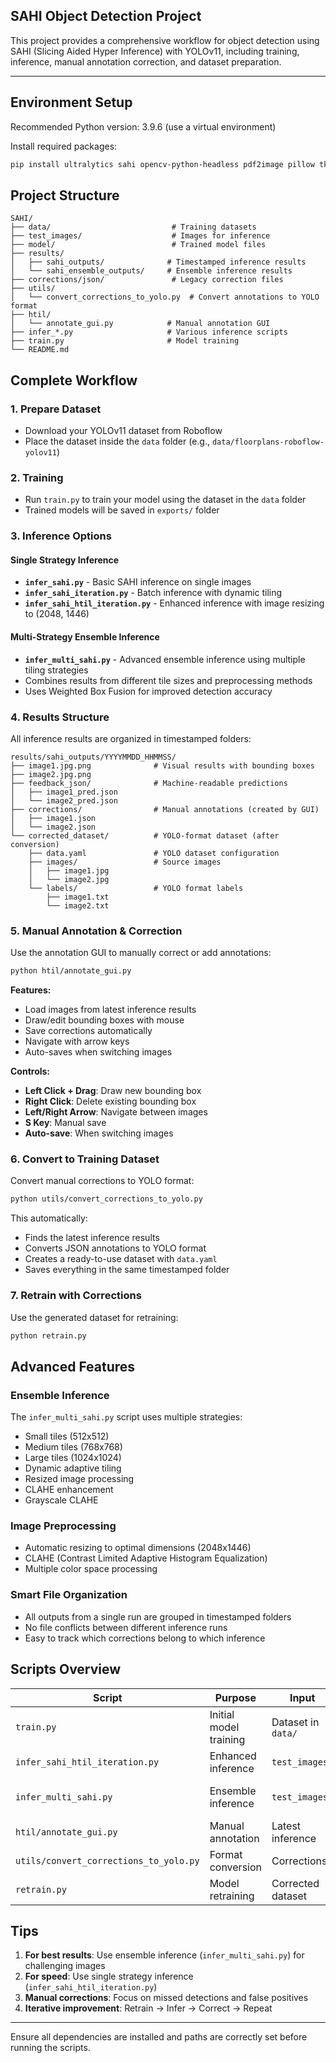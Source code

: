 ## SAHI Object Detection Project

This project provides a comprehensive workflow for object detection using SAHI (Slicing Aided Hyper Inference) with YOLOv11, including training, inference, manual annotation correction, and dataset preparation.

---
## Environment Setup

Recommended Python version: 3.9.6 (use a virtual environment)

Install required packages:

```bash
pip install ultralytics sahi opencv-python-headless pdf2image pillow tkinter
```

## Project Structure

```
SAHI/
├── data/                           # Training datasets
├── test_images/                    # Images for inference
├── model/                          # Trained model files
├── results/
│   ├── sahi_outputs/              # Timestamped inference results
│   └── sahi_ensemble_outputs/     # Ensemble inference results
├── corrections/json/               # Legacy correction files
├── utils/
│   └── convert_corrections_to_yolo.py  # Convert annotations to YOLO format
├── htil/
│   └── annotate_gui.py            # Manual annotation GUI
├── infer_*.py                     # Various inference scripts
├── train.py                       # Model training
└── README.md
```

## Complete Workflow

### 1. **Prepare Dataset**
   - Download your YOLOv11 dataset from Roboflow
   - Place the dataset inside the `data` folder (e.g., `data/floorplans-roboflow-yolov11`)

### 2. **Training**
   - Run `train.py` to train your model using the dataset in the `data` folder
   - Trained models will be saved in `exports/` folder

### 3. **Inference Options**

#### Single Strategy Inference
- **`infer_sahi.py`** - Basic SAHI inference on single images
- **`infer_sahi_iteration.py`** - Batch inference with dynamic tiling
- **`infer_sahi_htil_iteration.py`** - Enhanced inference with image resizing to (2048, 1446)

#### Multi-Strategy Ensemble Inference
- **`infer_multi_sahi.py`** - Advanced ensemble inference using multiple tiling strategies
- Combines results from different tile sizes and preprocessing methods
- Uses Weighted Box Fusion for improved detection accuracy

### 4. **Results Structure**

All inference results are organized in timestamped folders:

```
results/sahi_outputs/YYYYMMDD_HHMMSS/
├── image1.jpg.png              # Visual results with bounding boxes
├── image2.jpg.png
├── feedback_json/              # Machine-readable predictions
│   ├── image1_pred.json
│   └── image2_pred.json
├── corrections/                # Manual annotations (created by GUI)
│   ├── image1.json
│   └── image2.json
└── corrected_dataset/          # YOLO-format dataset (after conversion)
    ├── data.yaml               # YOLO dataset configuration
    ├── images/                 # Source images
    │   ├── image1.jpg
    │   └── image2.jpg
    └── labels/                 # YOLO format labels
        ├── image1.txt
        └── image2.txt
```

### 5. **Manual Annotation & Correction**

Use the annotation GUI to manually correct or add annotations:

```bash
python htil/annotate_gui.py
```

**Features:**
- Load images from latest inference results
- Draw/edit bounding boxes with mouse
- Save corrections automatically
- Navigate with arrow keys
- Auto-saves when switching images

**Controls:**
- **Left Click + Drag**: Draw new bounding box
- **Right Click**: Delete existing bounding box
- **Left/Right Arrow**: Navigate between images
- **S Key**: Manual save
- **Auto-save**: When switching images

### 6. **Convert to Training Dataset**

Convert manual corrections to YOLO format:

```bash
python utils/convert_corrections_to_yolo.py
```

This automatically:
- Finds the latest inference results
- Converts JSON annotations to YOLO format
- Creates a ready-to-use dataset with `data.yaml`
- Saves everything in the same timestamped folder

### 7. **Retrain with Corrections**

Use the generated dataset for retraining:

```bash
python retrain.py
```

## Advanced Features

### Ensemble Inference
The `infer_multi_sahi.py` script uses multiple strategies:
- Small tiles (512x512)
- Medium tiles (768x768) 
- Large tiles (1024x1024)
- Dynamic adaptive tiling
- Resized image processing
- CLAHE enhancement
- Grayscale CLAHE

### Image Preprocessing
- Automatic resizing to optimal dimensions (2048x1446)
- CLAHE (Contrast Limited Adaptive Histogram Equalization)
- Multiple color space processing

### Smart File Organization
- All outputs from a single run are grouped in timestamped folders
- No file conflicts between different inference runs
- Easy to track which corrections belong to which inference

## Scripts Overview

| Script | Purpose | Input | Output |
|--------|---------|-------|--------|
| `train.py` | Initial model training | Dataset in `data/` | Model in `exports/` |
| `infer_sahi_htil_iteration.py` | Enhanced inference | `test_images/` | Timestamped results |
| `infer_multi_sahi.py` | Ensemble inference | `test_images/` | Multi-strategy results |
| `htil/annotate_gui.py` | Manual annotation | Latest inference | Corrections JSON |
| `utils/convert_corrections_to_yolo.py` | Format conversion | Corrections | YOLO dataset |
| `retrain.py` | Model retraining | Corrected dataset | Updated model |

## Tips

1. **For best results**: Use ensemble inference (`infer_multi_sahi.py`) for challenging images
2. **For speed**: Use single strategy inference (`infer_sahi_htil_iteration.py`)
3. **Manual corrections**: Focus on missed detections and false positives
4. **Iterative improvement**: Retrain → Infer → Correct → Repeat

---
Ensure all dependencies are installed and paths are correctly set before running the scripts.
